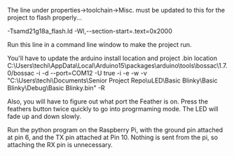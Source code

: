 The line under properties->toolchain->Misc. must be updated to this for the project to flash properly...

-Tsamd21g18a_flash.ld  -Wl,--section-start=.text=0x2000

Run this line in a command line window to make the project run.

You'll have to update the arduino install location and project .bin location
C:\Users\techi\AppData\Local\Arduino15\packages\arduino\tools\bossac\1.7.0/bossac -i -d --port=COM12 -U true -i -e -w -v "C:\Users\techi\Documents\Senior Project Repo\uLED\Basic Blinky\Basic Blinky\Debug\Basic Blinky.bin" -R 

Also, you will have to figure out what port the Feather is on.
Press the feathers button twice quickly to go into progrmaming mode.  The LED will fade up and down slowly.

Run the python program on the Raspberry Pi, with the ground pin attached at pin 6, and the TX pin attached at Pin 10.  Nothing is sent from the pi, so attaching the RX pin is unnecessary.
